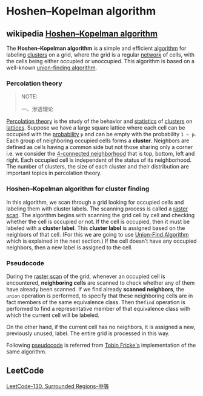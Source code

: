 # Hoshen–Kopelman algorithm



## wikipedia [Hoshen–Kopelman algorithm](https://en.wikipedia.org/wiki/Hoshen%E2%80%93Kopelman_algorithm)

The **Hoshen–Kopelman algorithm** is a simple and efficient [algorithm](https://en.wikipedia.org/wiki/Algorithm) for labeling [clusters](https://en.wikipedia.org/wiki/Cluster_analysis) on a grid, where the grid is a regular [network](https://en.wikipedia.org/wiki/Artificial_neural_network) of cells, with the cells being either occupied or unoccupied. This algorithm is based on a well-known [union-finding algorithm](https://en.wikipedia.org/wiki/Disjoint-set_data_structure).

### Percolation theory

> NOTE:
>
> 一、渗透理论

[Percolation theory](https://en.wikipedia.org/wiki/Percolation_theory) is the study of the behavior and [statistics](https://en.wikipedia.org/wiki/Statistics) of [clusters](https://en.wikipedia.org/wiki/Cluster_analysis) on [lattices](https://en.wikipedia.org/wiki/Lattice_graph). Suppose we have a large square lattice where each cell can be occupied with the [probability](https://en.wikipedia.org/wiki/Probability) `p` and can be empty with the probability `1 – p`. Each group of neighboring occupied cells forms a **cluster**. Neighbors are defined as cells having a common side but not those sharing only a corner i.e. we consider the [4-connected neighborhood](https://en.wikipedia.org/wiki/Pixel_connectivity) that is top, bottom, left and right. Each occupied cell is independent of the status of its neighborhood. The number of clusters, the size of each cluster and their distribution are important topics in percolation theory.

### Hoshen–Kopelman algorithm for cluster finding

In this algorithm, we scan through a grid looking for occupied cells and labeling them with cluster labels. The scanning process is called a [raster scan](https://en.wikipedia.org/wiki/Raster_scan). The algorithm begins with scanning the grid cell by cell and checking whether the cell is occupied or not. If the cell is occupied, then it must be labeled with a **cluster label**. This **cluster label** is assigned based on the neighbors of that cell. (For this we are going to use [Union-Find Algorithm](https://en.wikipedia.org/wiki/Union-find_algorithm) which is explained in the next section.) If the cell doesn’t have any occupied neighbors, then a new label is assigned to the cell.

### Pseudocode

During the [raster scan](https://en.wikipedia.org/wiki/Raster_scan) of the grid, whenever an occupied cell is encountered, **neighboring cells** are scanned to check whether any of them have already been scanned. If we find already **scanned neighbors**, the `union` operation is performed, to specify that these neighboring cells are in fact members of the same equivalence class. Then the`find` operation is performed to find a representative member of that equivalence class with which the current cell will be labeled.

On the other hand, if the current cell has no neighbors, it is assigned a new, previously unused, label. The entire grid is processed in this way.

Following [pseudocode](https://en.wikipedia.org/wiki/Pseudocode) is referred from [Tobin Fricke's](https://www.ocf.berkeley.edu/~fricke/) implementation of the same algorithm.



## LeetCode

[LeetCode-130. Surrounded Regions-中等](https://leetcode.cn/problems/surrounded-regions/)